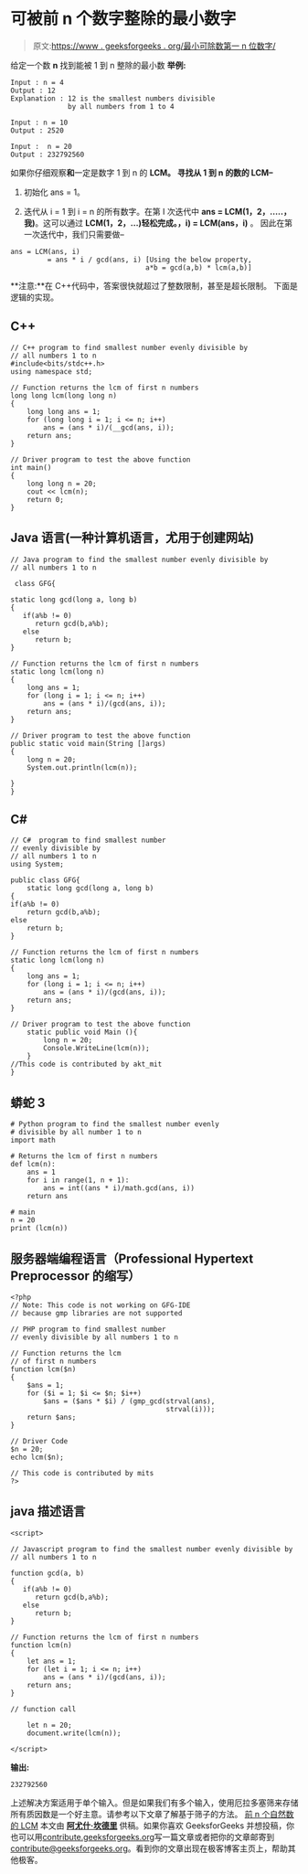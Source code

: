 # 可被前 n 个数字整除的最小数字

> 原文:[https://www . geeksforgeeks . org/最小可除数第一 n 位数字/](https://www.geeksforgeeks.org/smallest-number-divisible-first-n-numbers/)

给定一个数 **n** 找到能被 1 到 n 整除的最小数
**举例:**

```
Input : n = 4
Output : 12
Explanation : 12 is the smallest numbers divisible
              by all numbers from 1 to 4

Input : n = 10
Output : 2520

Input :  n = 20
Output : 232792560
```

如果你仔细观察**和**一定是数字 1 到 n 的 **LCM。
寻找从 1 到 n 的数的 LCM–** 

1.  初始化 ans = 1。

2.  迭代从 i = 1 到 i = n 的所有数字。在第 I 次迭代中 **ans = LCM(1，2，…..，我)**。这可以通过 **LCM(1，2，…)轻松完成。，i) = LCM(ans，i)** 。
    因此在第一次迭代中，我们只需要做–

```
ans = LCM(ans, i) 
         = ans * i / gcd(ans, i) [Using the below property,
                                 a*b = gcd(a,b) * lcm(a,b)]
```

**注意:**在 C++代码中，答案很快就超过了整数限制，甚至是超长限制。
下面是逻辑的实现。

## C++

```
// C++ program to find smallest number evenly divisible by
// all numbers 1 to n
#include<bits/stdc++.h>
using namespace std;

// Function returns the lcm of first n numbers
long long lcm(long long n)
{
    long long ans = 1;   
    for (long long i = 1; i <= n; i++)
        ans = (ans * i)/(__gcd(ans, i));
    return ans;
}

// Driver program to test the above function
int main()
{
    long long n = 20;
    cout << lcm(n);
    return 0;
}
```

## Java 语言(一种计算机语言，尤用于创建网站)

```
// Java program to find the smallest number evenly divisible by
// all numbers 1 to n

 class GFG{

static long gcd(long a, long b)
{
   if(a%b != 0)
      return gcd(b,a%b);
   else
      return b;
}

// Function returns the lcm of first n numbers
static long lcm(long n)
{
    long ans = 1;   
    for (long i = 1; i <= n; i++)
        ans = (ans * i)/(gcd(ans, i));
    return ans;
}

// Driver program to test the above function
public static void main(String []args)
{
    long n = 20;
    System.out.println(lcm(n));

}
}
```

## C#

```
// C#  program to find smallest number
// evenly divisible by
// all numbers 1 to n
using System;

public class GFG{
    static long gcd(long a, long b)
{
if(a%b != 0)
    return gcd(b,a%b);
else
    return b;
}

// Function returns the lcm of first n numbers
static long lcm(long n)
{
    long ans = 1;    
    for (long i = 1; i <= n; i++)
        ans = (ans * i)/(gcd(ans, i));
    return ans;
}

// Driver program to test the above function
    static public void Main (){
        long n = 20;
        Console.WriteLine(lcm(n));
    }
//This code is contributed by akt_mit   
}
```

## 蟒蛇 3

```
# Python program to find the smallest number evenly 
# divisible by all number 1 to n
import math

# Returns the lcm of first n numbers
def lcm(n):
    ans = 1
    for i in range(1, n + 1):
        ans = int((ans * i)/math.gcd(ans, i))        
    return ans

# main
n = 20
print (lcm(n))
```

## 服务器端编程语言（Professional Hypertext Preprocessor 的缩写）

```
<?php
// Note: This code is not working on GFG-IDE
// because gmp libraries are not supported

// PHP program to find smallest number
// evenly divisible by all numbers 1 to n

// Function returns the lcm
// of first n numbers
function lcm($n)
{
    $ans = 1;
    for ($i = 1; $i <= $n; $i++)
        $ans = ($ans * $i) / (gmp_gcd(strval(ans),
                                      strval(i)));
    return $ans;
}

// Driver Code
$n = 20;
echo lcm($n);

// This code is contributed by mits
?>
```

## java 描述语言

```
<script>

// Javascript program to find the smallest number evenly divisible by
// all numbers 1 to n

function gcd(a, b)
{
   if(a%b != 0)
      return gcd(b,a%b);
   else
      return b;
}

// Function returns the lcm of first n numbers
function lcm(n)
{
    let ans = 1;   
    for (let i = 1; i <= n; i++)
        ans = (ans * i)/(gcd(ans, i));
    return ans;
}

// function call

    let n = 20;
    document.write(lcm(n));

</script>
```

**输出:**

```
232792560
```

上述解决方案适用于单个输入。但是如果我们有多个输入，使用厄拉多塞筛来存储所有质因数是一个好主意。请参考以下文章了解基于筛子的方法。
[前 n 个自然数的 LCM](https://www.geeksforgeeks.org/lcm-first-n-natural-numbers/)
本文由 [**阿尤什·坎德里**](https://in.linkedin.com/in/ayush-khanduri-b4ab87106) 供稿。如果你喜欢 GeeksforGeeks 并想投稿，你也可以用[contribute.geeksforgeeks.org](http://www.contribute.geeksforgeeks.org)写一篇文章或者把你的文章邮寄到 contribute@geeksforgeeks.org。看到你的文章出现在极客博客主页上，帮助其他极客。